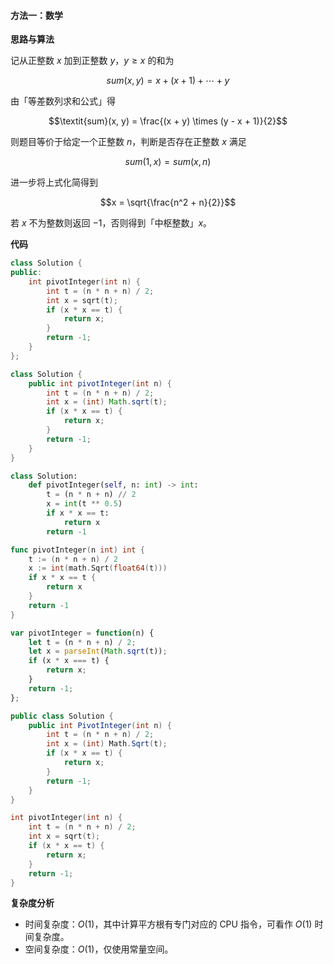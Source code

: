 #### 方法一：数学

**思路与算法** 

记从正整数 $x$ 加到正整数 $y$，$y \ge x$ 的和为 

$$\textit{sum}(x, y) = x + (x + 1) + \cdots + y$$

由「等差数列求和公式」得

$$\textit{sum}(x, y) = \frac{(x + y) \times (y - x + 1)}{2}$$

则题目等价于给定一个正整数 $n$，判断是否存在正整数 $x$ 满足

$$\textit{sum}(1, x) = \textit{sum}(x, n)$$

进一步将上式化简得到

$$x = \sqrt{\frac{n^2 + n}{2}}$$

若 $x$ 不为整数则返回 $-1$，否则得到「中枢整数」$x$。

**代码**

```C++ [sol1-C++]
class Solution {
public:
    int pivotInteger(int n) {
        int t = (n * n + n) / 2;
        int x = sqrt(t);
        if (x * x == t) {
            return x;
        }
        return -1;
    }
};
```

```Java [sol1-Java]
class Solution {
    public int pivotInteger(int n) {
        int t = (n * n + n) / 2;
        int x = (int) Math.sqrt(t);
        if (x * x == t) {
            return x;
        }
        return -1;
    }
}
```

```Python [sol1-Python3]
class Solution:
    def pivotInteger(self, n: int) -> int:
        t = (n * n + n) // 2
        x = int(t ** 0.5)
        if x * x == t:
            return x
        return -1

```

```Go [sol1-Go]
func pivotInteger(n int) int {
    t := (n * n + n) / 2
    x := int(math.Sqrt(float64(t)))
    if x * x == t {
        return x
    }
    return -1
}
```

```JavaScript [sol1-JavaScript]
var pivotInteger = function(n) {
    let t = (n * n + n) / 2;
    let x = parseInt(Math.sqrt(t));
    if (x * x === t) {
        return x;
    }
    return -1;
};
```

```C# [sol1-C#]
public class Solution {
    public int PivotInteger(int n) {
        int t = (n * n + n) / 2;
        int x = (int) Math.Sqrt(t);
        if (x * x == t) {
            return x;
        }
        return -1;
    }
}
```

```C [sol1-C]
int pivotInteger(int n) {
    int t = (n * n + n) / 2;
    int x = sqrt(t);
    if (x * x == t) {
        return x;
    }
    return -1;
}
```

**复杂度分析**

- 时间复杂度：$O(1)$，其中计算平方根有专门对应的 $\text{CPU}$ 指令，可看作 $O(1)$ 时间复杂度。
- 空间复杂度：$O(1)$，仅使用常量空间。